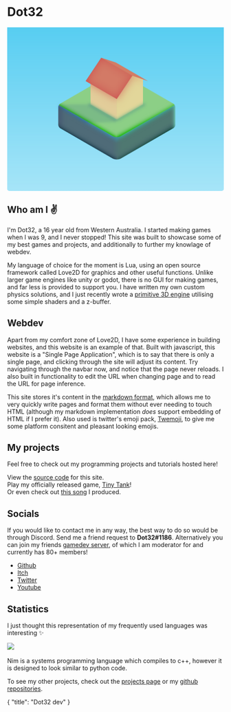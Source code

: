 # Dot32
<div style="background-image: linear-gradient(hsl(194, 85%, 65%), hsl(194, 85%, 81%));border-radius: 5px;"><img src="sunrise somewhere.svg" style="max-height: 30vh;"></div>

## Who am I ✌️ 
I'm Dot32, a 16 year old from Western Australia. I started making games when I was 9, and I never stopped!
This site was built to showcase some of my best games and projects, and additionally to further my knowlage of webdev.

My language of choice for the moment is Lua, using an open source framework called Love2D for graphics and other useful functions. Unlike larger game engines like unity or godot, there is no GUI for making games, and far less is provided to support you. I have written my own custom physics solutions, and I just recently wrote a [primitive 3D engine](https://github.com/Dot32IsCool/3D-in-love2D) utilising some simple shaders and a z-buffer.

## Webdev
Apart from my comfort zone of Love2D, I have some experience in building websites, and this website is an example of that. Built with javascript, this website is a "Single Page Application", which is to say that there is only a single page, and clicking through the site will adjust its content. Try navigating through the navbar now, and notice that the page never reloads. I also built in functionality to edit the URL when changing page and to read the URL for page inference.

This site stores it's content in the [markdown format](https://www.markdownguide.org/cheat-sheet/), which allows me to very quickly write pages and format them without ever needing to touch HTML (although my markdown implementation *does* support embedding of HTML if I prefer it). Also used is twitter's emoji pack, [Twemoji](https://twemoji.twitter.com/), to give me some platform consitent and pleasant looking emojis.

## My projects
Feel free to check out my programming projects and tutorials hosted here!

View the [source code](https://github.com/Dot32IsCool/dot32-website-v4) for this site. <br>
Play my officially released game, [Tiny Tank](https://dot32.itch.io/tiny-tank)! <br>
Or even check out [this song](https://soundcloud.com/dot32/journey-to-the-clouds) I produced. <br>

## Socials
If you would like to contact me in any way, the best way to do so would be through Discord. Send me a friend request to **Dot32#1186**. Alternatively you can join my friends [gamedev server](https://discord.gg/v99ryga), of which I am moderator for and currently has 80+ members!

<div class="socials">
	<ul>
		<li><a href="https://github.com/Dot32IsCool" target="blank"><span class="fab fa-github"></span> Github</a></li>
		<li><a href="https://dot32.itch.io/" target="blank"><span class="fab fa-itch-io"></span> Itch</a></li>
		<li><a href="https://twitter.com/Dot32IsCool" target="blank"><span class="fab fa-twitter"></span> Twitter</a></li>
		<li><a href="https://www.youtube.com/channel/UC1Sg1xOPgdLgnJPW0KHie8Q" target="blank"><span class="fab fa-youtube"></span> Youtube</a></li>
	</ul>
</div>

## Statistics
I just thought this representation of my frequently used languages was interesting ✨

<img src="https://github-readme-stats.vercel.app/api/top-langs/?username=Dot32IsCool&layout=compact&langs_count=6">

Nim is a systems programming language which compiles to c++, however it is designed to look similar to python code.

To see my other projects, check out the [projects page](/projects) or my [github repositories](https://github.com/Dot32IsCool).

<div id="json">
  {
    "title": "Dot32 dev"
  }
</div>